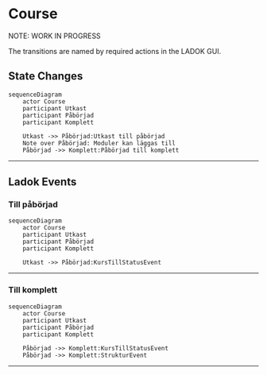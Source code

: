 # Course

NOTE: WORK IN PROGRESS

The transitions are named by required actions in the LADOK GUI.

## State Changes

```mermaid
sequenceDiagram
    actor Course
    participant Utkast
    participant Påbörjad
    participant Komplett

    Utkast ->> Påbörjad:Utkast till påbörjad
    Note over Påbörjad: Moduler kan läggas till
    Påbörjad ->> Komplett:Påbörjad till komplett
```
------------

## Ladok Events

### Till påbörjad
```mermaid
sequenceDiagram
    actor Course
    participant Utkast
    participant Påbörjad
    participant Komplett

    Utkast ->> Påbörjad:KursTillStatusEvent
```
------------

### Till komplett
```mermaid
sequenceDiagram
    actor Course
    participant Utkast
    participant Påbörjad
    participant Komplett

    Påbörjad ->> Komplett:KursTillStatusEvent
    Påbörjad ->> Komplett:StrukturEvent
```
------------